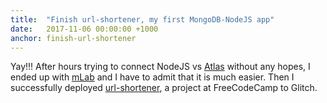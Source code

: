```yaml
---
title:  "Finish url-shortener, my first MongoDB-NodeJS app"
date:   2017-11-06 00:00:00 +1000
anchor: finish-url-shortener
---
```

Yay!!! After hours trying to connect NodeJS vs [Atlas](https://www.mongodb.com/cloud/atlas) without any hopes, I ended up with [mLab](https://mlab.com/home) and I have to admit that it is much easier. Then I successfully deployed [url-shortener](https://iamsd-url-shortener.glitch.me/), a project at FreeCodeCamp to Glitch. 